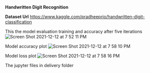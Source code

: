 **Handwritten Digit Recognition**


**Dataset Url** 
https://www.kaggle.com/pradheeprio/handwritten-digit-classification


This the model evaluation training and accuracy after five iterations
![Screen Shot 2021-12-12 at 7 52 11 PM](https://user-images.githubusercontent.com/92343352/145737078-3e1399c1-d3ac-4d64-bb3a-3f074807e172.png)


Model accuracy plot
![Screen Shot 2021-12-12 at 7 58 10 PM](https://user-images.githubusercontent.com/92343352/145737192-0d0f8e21-236b-4d21-8394-3156f4ea13b7.png)


Model loss plot
![Screen Shot 2021-12-12 at 7 58 16 PM](https://user-images.githubusercontent.com/92343352/145737199-36c8ca5b-44e4-4d38-b2d6-11a7f97bedcd.png)


The jupyter files in delivery folder
